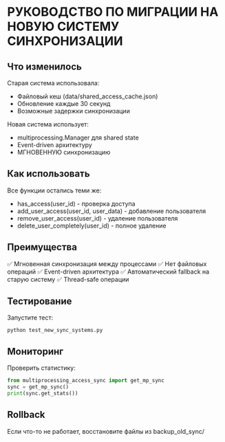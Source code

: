 # РУКОВОДСТВО ПО МИГРАЦИИ НА НОВУЮ СИСТЕМУ СИНХРОНИЗАЦИИ

## Что изменилось

Старая система использовала:
- Файловый кеш (data/shared_access_cache.json)
- Обновление каждые 30 секунд
- Возможные задержки синхронизации

Новая система использует:
- multiprocessing.Manager для shared state
- Event-driven архитектуру
- МГНОВЕННУЮ синхронизацию

## Как использовать

Все функции остались теми же:
- has_access(user_id) - проверка доступа
- add_user_access(user_id, user_data) - добавление пользователя
- remove_user_access(user_id) - удаление пользователя
- delete_user_completely(user_id) - полное удаление

## Преимущества

✅ Мгновенная синхронизация между процессами
✅ Нет файловых операций
✅ Event-driven архитектура
✅ Автоматический fallback на старую систему
✅ Thread-safe операции

## Тестирование

Запустите тест:
```
python test_new_sync_systems.py
```

## Мониторинг

Проверить статистику:
```python
from multiprocessing_access_sync import get_mp_sync
sync = get_mp_sync()
print(sync.get_stats())
```

## Rollback

Если что-то не работает, восстановите файлы из backup_old_sync/
